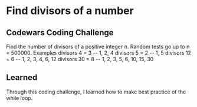 # Find divisors of a number

## Codewars Coding Challenge

Find the number of divisors of a positive integer n.
Random tests go up to n = 500000.
Examples
divisors 4  = 3 -- 1, 2, 4
divisors 5  = 2 -- 1, 5
divisors 12 = 6 -- 1, 2, 3, 4, 6, 12
divisors 30 = 8 -- 1, 2, 3, 5, 6, 10, 15, 30

## Learned

Through this coding challenge, I learned how to make best practice of the while loop.
